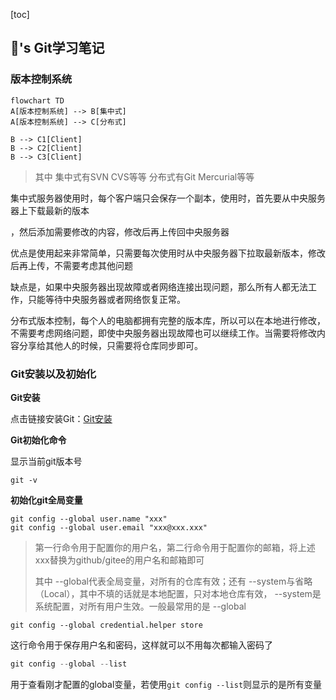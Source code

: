 [toc]

## 🧊's Git学习笔记

### 版本控制系统

```mermaid
flowchart TD
A[版本控制系统] --> B[集中式]
A[版本控制系统] --> C[分布式]

B --> C1[Client]
B --> C2[Client]
B --> C3[Client]
```

> 其中 集中式有SVN CVS等等 分布式有Git Mercurial等等

集中式服务器使用时，每个客户端只会保存一个副本，使用时，首先要从中央服务器上下载最新的版本

，然后添加需要修改的内容，修改后再上传回中央服务器

优点是使用起来非常简单，只需要每次使用时从中央服务器下拉取最新版本，修改后再上传，不需要考虑其他问题

缺点是，如果中央服务器出现故障或者网络连接出现问题，那么所有人都无法工作，只能等待中央服务器或者网络恢复正常。



分布式版本控制，每个人的电脑都拥有完整的版本库，所以可以在本地进行修改，不需要考虑网络问题，即使中央服务器出现故障也可以继续工作。当需要将修改内容分享给其他人的时候，只需要将仓库同步即可。



### Git安装以及初始化

**Git安装**

点击链接安装Git：[Git安装](https://git-scm.com/book/zh/v2/%E8%B5%B7%E6%AD%A5-%E5%AE%89%E8%A3%85-Git)



**Git初始化命令**

显示当前git版本号

```
git -v
```



**初始化git全局变量**

```
git config --global user.name "xxx"
git config --global user.email "xxx@xxx.xxx"
```

> 第一行命令用于配置你的用户名，第二行命令用于配置你的邮箱，将上述xxx替换为github/gitee的用户名和邮箱即可
>
> 其中 --global代表全局变量，对所有的仓库有效；还有 --system与省略（Local），其中不填的话就是本地配置，只对本地仓库有效， --system是系统配置，对所有用户生效。一般最常用的是 --global



```
git config --global credential.helper store
```

这行命令用于保存用户名和密码，这样就可以不用每次都输入密码了



```cpp
git config --global --list
```

用于查看刚才配置的global变量，若使用`git config --list`则显示的是所有变量